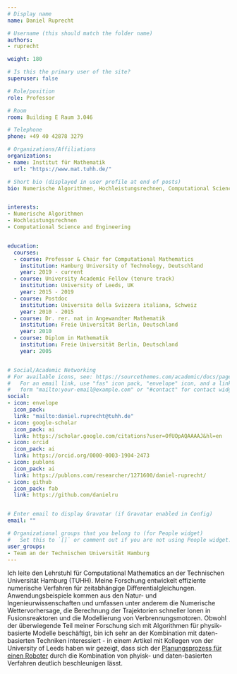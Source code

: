 ```yaml
---
# Display name
name: Daniel Ruprecht

# Username (this should match the folder name)
authors:
- ruprecht

weight: 180

# Is this the primary user of the site?
superuser: false

# Role/position
role: Professor

# Room
room: Building E Raum 3.046

# Telephone
phone: +49 40 42878 3279

# Organizations/Affiliations
organizations:
- name: Institut für Mathematik
  url: "https://www.mat.tuhh.de/"

# Short bio (displayed in user profile at end of posts)
bio: Numerische Algorithmen, Hochleistungsrechnen, Computational Science and Engineering


interests:
- Numerische Algorithmen
- Hochleistungsrechnen
- Computational Science and Engineering


education:
  courses:
  - course: Professor & Chair for Computational Mathematics
    institution: Hamburg University of Technology, Deutschland
    year: 2019 - current
  - course: University Academic Fellow (tenure track)
    institution: University of Leeds, UK
    year: 2015 - 2019
  - course: Postdoc
    institution: Universita della Svizzera italiana, Schweiz
    year: 2010 - 2015
  - course: Dr. rer. nat in Angewandter Mathematik
    institution: Freie Universität Berlin, Deutschland
    year: 2010
  - course: Diplom in Mathematik
    institution: Freie Universität Berlin, Deutschland
    year: 2005


# Social/Academic Networking
# For available icons, see: https://sourcethemes.com/academic/docs/page-builder/#icons
#   For an email link, use "fas" icon pack, "envelope" icon, and a link in the
#   form "mailto:your-email@example.com" or "#contact" for contact widget.
social:
- icon: envelope
  icon_pack: 
  link: "mailto:daniel.ruprecht@tuhh.de"
- icon: google-scholar
  icon_pack: ai
  link: https://scholar.google.com/citations?user=OfUOpAQAAAAJ&hl=en
- icon: orcid
  icon_pack: ai
  link: https://orcid.org/0000-0003-1904-2473
- icon: publons
  icon_pack: ai
  link: https://publons.com/researcher/1271600/daniel-ruprecht/
- icon: github
  icon_pack: fab
  link: https://github.com/danielru


# Enter email to display Gravatar (if Gravatar enabled in Config)
email: ""

# Organizational groups that you belong to (for People widget)
#   Set this to `[]` or comment out if you are not using People widget.
user_groups:
- Team an der Technischen Universität Hamburg
---
```


Ich leite den Lehrstuhl für Computational Mathematics an der Technischen Universität Hamburg (TUHH). Meine Forschung entwickelt effiziente numerische Verfahren für zeitabhängige Differentialgleichungen. Anwendungsbeispiele kommen aus den Natur- und Ingenieurwissenschaften und umfassen unter anderem die Numerische Wettervorhersage, die Berechnung der Trajektorien schneller Ionen in Fusionsreaktoren und die Modellierung von Verbrennungsmotoren. Obwohl der überwiegende Teil meiner Forschung sich mit Algorithmen für physik-basierte Modelle beschäftigt, bin ich sehr an der Kombination mit daten-basierten Techniken interessiert - in einem Artikel mit Kollegen von der University of Leeds haben wir gezeigt, dass sich der [Planungsprozess für einen Roboter](https://www.youtube.com/watch?v=wCh2o1rf-gA) durch die Kombination von phyisk- und daten-basierten Verfahren deutlich beschleunigen lässt.

